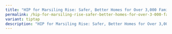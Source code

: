 ```yaml
---
title: "HIP for Marsiling Rise: Safer, Better Homes for Over 3,000 Families"
permalink: /hip-for-marsiling-rise-safer-better-homes-for-over-3-000-families/
variant: tiptap
description: "HIP for Marsiling Rise: Safer, Better Homes for Over 3,000 Families"
---
```

